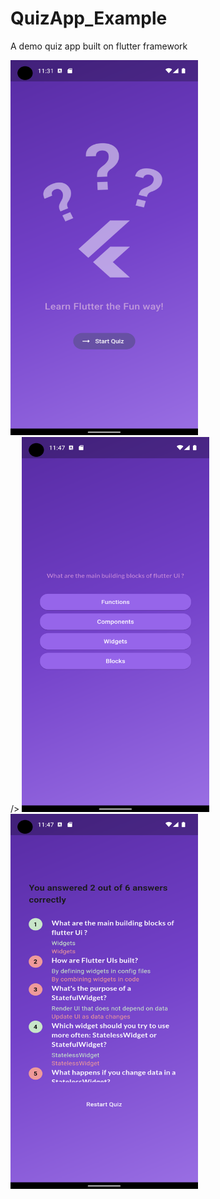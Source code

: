 # QuizApp_Example
A  demo quiz app built on flutter framework

<img src="https://github.com/adityawalture/QuizApp_Example/blob/master/screenshots/homesc.png" width=300 height=600 />
<div></div>/> 
<img src="https://github.com/adityawalture/QuizApp_Example/blob/master/screenshots/quesScreen.png" width=300 height=600 />
<div></div>
<img src="https://github.com/adityawalture/QuizApp_Example/blob/master/screenshots/resultScreen.png" width=300 height=600 />
